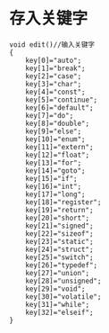   # 存入关键字
    void edit()//输入关键字
    {
        key[0]="auto";
        key[1]="break";
        key[2]="case";
        key[3]="char";
        key[4]="const";
        key[5]="continue";
        key[6]="default";
        key[7]="do";
        key[8]="double";
        key[9]="else";
        key[10]="enum";
        key[11]="extern";
        key[12]="float";
        key[13]="for";
        key[14]="goto";
        key[15]="if";
        key[16]="int";
        key[17]="long";
        key[18]="register";
        key[19]="return";
        key[20]="short";
        key[21]="signed";
        key[22]="sizeof";
        key[23]="static";
        key[24]="struct";
        key[25]="switch";
        key[26]="typedef";
        key[27]="union";
        key[28]="unsigned";
        key[29]="void";
        key[30]="volatile";
        key[31]="while";
        key[32]="elseif";
    }
